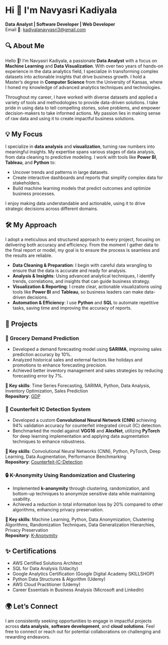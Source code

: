 # Hi 👋 I'm Navyasri Kadiyala  
**Data Analyst | Software Developer | Web Developer**  
Email 📧: [kadiyalanavyasri3@gmail.com](mailto:kadiyalanavyasri3@gmail.com)

## 🔍 About Me  
Hello 👋! I’m Navyasri Kadiyala, a passionate **Data Analyst** with a focus on **Machine Learning** and **Data Visualization**. With over two years of hands-on experience in the data analytics field, I specialize in transforming complex datasets into actionable insights that drive business growth. I hold a Master’s degree in **Computer Science** from the University of Kansas, where I honed my knowledge of advanced analytics techniques and technologies.

Throughout my career, I have worked with diverse datasets and applied a variety of tools and methodologies to provide data-driven solutions. I take pride in using data to tell compelling stories, solve problems, and empower decision-makers to take informed actions. My passion lies in making sense of raw data and using it to create impactful business solutions.

## 💡 My Focus  
I specialize in **data analysis** and **visualization**, turning raw numbers into meaningful insights. My expertise spans various stages of data analysis, from data cleaning to predictive modeling. I work with tools like **Power BI**, **Tableau**, and **Python** to:

- Uncover trends and patterns in large datasets.
- Create interactive dashboards and reports that simplify complex data for stakeholders.
- Build machine learning models that predict outcomes and optimize business processes.

I enjoy making data understandable and actionable, using it to drive strategic decisions across different domains.

## 🛠️ My Approach  
I adopt a meticulous and structured approach to every project, focusing on delivering both accuracy and efficiency. From the moment I gather data to the final report or model, my goal is to ensure the process is seamless and the results are reliable.

- **Data Cleaning & Preparation**: I begin with careful data wrangling to ensure that the data is accurate and ready for analysis.
- **Analysis & Insights**: Using advanced analytical techniques, I identify trends, correlations, and insights that can guide business strategy.
- **Visualization & Reporting**: I create clear, actionable visualizations using tools like **Power BI** and **Tableau**, so business leaders can make data-driven decisions.
- **Automation & Efficiency**: I use **Python** and **SQL** to automate repetitive tasks, saving time and improving the accuracy of reports.

## 📂 Projects

### 🛒 **Grocery Demand Prediction**
- Developed a demand forecasting model using **SARIMA**, improving sales prediction accuracy by 10%.
- Analyzed historical sales and external factors like holidays and promotions to enhance forecasting precision.
- Achieved better inventory management and sales strategies by reducing forecasting error by 7%.

**🔑 Key skills**: Time Series Forecasting, SARIMA, Python, Data Analysis, Inventory Optimization, Sales Prediction  
**Repository**: [GDP](#)

### 🧠 **Counterfeit IC Detection System**
- Developed a custom **Convolutional Neural Network (CNN)** achieving 94% validation accuracy for counterfeit integrated circuit (IC) detection.
- Benchmarked the model against **VGG16** and **AlexNet**, utilizing **PyTorch** for deep learning implementation and applying data augmentation techniques to enhance robustness.

**🔑 Key skills**: Convolutional Neural Networks (CNN), Python, PyTorch, Deep Learning, Data Augmentation, Performance Benchmarking  
**Repository**: [Counterfeit-IC-Detection](#)

### 🔒 **K-Anonymity Using Randomization and Clustering**
- Implemented **k-anonymity** through clustering, randomization, and bottom-up techniques to anonymize sensitive data while maintaining usability.
- Achieved a reduction in total information loss by 20% compared to other algorithms, enhancing privacy preservation.

**🔑 Key skills**: Machine Learning, Python, Data Anonymization, Clustering Algorithms, Randomization Techniques, Data Generalization Hierarchies, Privacy Preservation  
**Repository**: [K-Anonymity](#)

## ✨ Certifications
- AWS Certified Solutions Architect
- SQL for Data Analysis (Udacity)
- Google Analytics Certification (Google Digital Academy SKILLSHOP)
- Python Data Structures & Algorithm (Udemy)
- AWS Cloud Practitioner (Udemy)
- Career Essentials in Business Analysis (Microsoft and LinkedIn)

## 🌍 Let’s Connect  
I am consistently seeking opportunities to engage in impactful projects across **data analysis**, **software development**, and **cloud solutions**. Feel free to connect or reach out for potential collaborations on challenging and rewarding endeavors.
